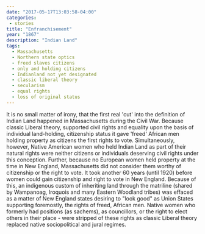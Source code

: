 ```yaml
---
date: "2017-05-17T13:03:58-04:00"
categories:
 - stories
title: "Enfranchisement"
year: "1867"
description: "Indian Land"
tags:
  - Massachusetts
  - Northern state optics
  - freed slaves citizens
  - only and holding citizens
  - Indianland not yet designated
  - classic liberal theory
  - secularism
  - equal rights
  - loss of original status
---
```


It is no small matter of irony, that the first real 'cut' into the definition of Indian Land happened
in Massachusetts during the Civil War. Because classic Liberal theory, supported civil rights and
equality upon the basis of individual land-holding, citizenship status it gave 'freed' African men
holding property as citizens the first rights to vote. Simultaneously, however,  Native American women who
held Indian Land as part of their natural rights were neither citizens or individuals deserving
civil rights under this conception. Further, because no European women held property at the time in
New England, Massachusetts did not consider them worthy of citizenship or the right to vote. It took another
60 years (until 1920) before women could gain citizenship and right to vote in New England. Because of this, an indigenous custom of inheriting land through the matriline (shared by Wampanoag, Iroquois and many Eastern Woodland tribes) was effaced as a matter of New England states desiring to "look good" as Union States supporting foremostly, the rights of freed, African men. Native women who formerly had positions (as sachems), as councillors, or the right to elect others in their place - were stripped of these rights as classic Liberal theory replaced native sociopolitical and jural regimes.
